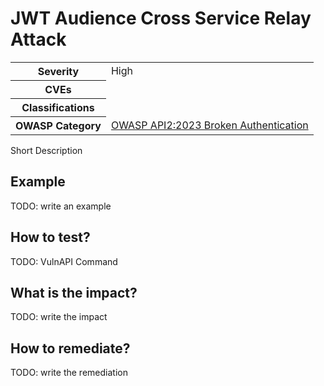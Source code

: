 # JWT Audience Cross Service Relay Attack

<table>
    <tr>
        <th>Severity</th>
        <td>High</td>
    </tr>
    <tr>
        <th>CVEs</th>
        <td></td>
    </tr>
    <tr>
        <th>Classifications</th>
        <td></td>
    </tr>
    <tr>
        <th>OWASP Category</th>
        <td>
            <a href="https://owasp.org/API-Security/editions/2023/en/0xa2-broken-authentication/">OWASP API2:2023 Broken Authentication</a>
        </td>
    </tr>
</table>

Short Description

## Example

TODO: write an example

## How to test?

TODO: VulnAPI Command

## What is the impact?

TODO: write the impact

## How to remediate?

TODO: write the remediation
